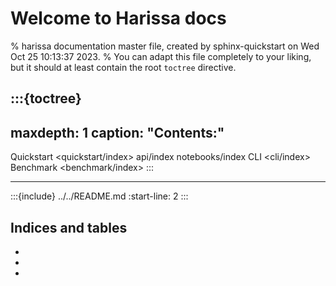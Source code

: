# Welcome to Harissa docs

% harissa documentation master file, created by sphinx-quickstart on Wed Oct 25 10:13:37 2023.
% You can adapt this file completely to your liking, but it should at least contain the root `toctree` directive.

:::{toctree}
---
maxdepth: 1
caption: "Contents:"    
---
Quickstart <quickstart/index>
api/index
notebooks/index
CLI <cli/index>
Benchmark <benchmark/index>
:::

----

:::{include} ../../README.md
:start-line: 2
:::


## Indices and tables

* [](genindex)
* [](modindex)
* [](search)
